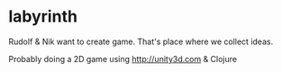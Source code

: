 labyrinth
=========

Rudolf &amp; Nik want to create game. That's place where we collect ideas.

Probably doing a 2D game using http://unity3d.com & Clojure
